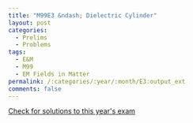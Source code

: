 ```yaml
---
title: "M99E3 &ndash; Dielectric Cylinder"
layout: post
categories:
  - Prelims
  - Problems
tags:
  - E&M
  - M99
  - EM Fields in Matter
permalink: /:categories/:year/:month/E3:output_ext
comments: false
---
```

<object data="1999M3E.pdf" type="application/pdf" width="100%" height="500"></object>
<div class="message"><a href='https://princetonprelim.com/prelim/3/'>Check for solutions to this year's exam</a></div>